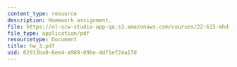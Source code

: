 ```yaml
---
content_type: resource
description: Homework assignment.
file: https://ol-ocw-studio-app-qa.s3.amazonaws.com/courses/22-615-mhd-theory-of-fusion-systems-spring-2007/62913ba06ee4a98989be4df1ef24a17d_hw_3.pdf
file_type: application/pdf
resourcetype: Document
title: hw_3.pdf
uid: 62913ba0-6ee4-a989-89be-4df1ef24a17d
---
```


